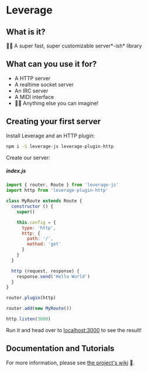Leverage
========

What is it?
-----------

👩‍💻 A super fast, super customizable server*-ish* library

What can you use it for?
------------------------

+ A HTTP server
+ A realtime socket server
+ An IRC server
+ A MIDI interface
+ 👩💭 Anything else you can imagine!

Creating your first server
--------------------------

Install Leverage and an HTTP plugin:

```bash
npm i -S leverage-js leverage-plugin-http
```

Create our server:

##### index.js

```js
import { router, Route } from 'leverage-js'
import http from 'leverage-plugin-http'

class MyRoute extends Route {
  constructor () {
    super()

    this.config = {
      type: 'http',
      http: {
        path: '/',
        method: 'get'
      }
    }
  }

  http (request, response) {
    response.send('Hello World')
  }
}

router.plugin(http)

router.add(new MyRoute())

http.listen(3000)
```

Run it and head over to [localhost:3000](http://localhost:3000) to see the result!

Documentation and Tutorials
---------------------------

For more information, please see [the project's wiki](https://github.com/jakehamilton/leverage/wiki) 🚀.
